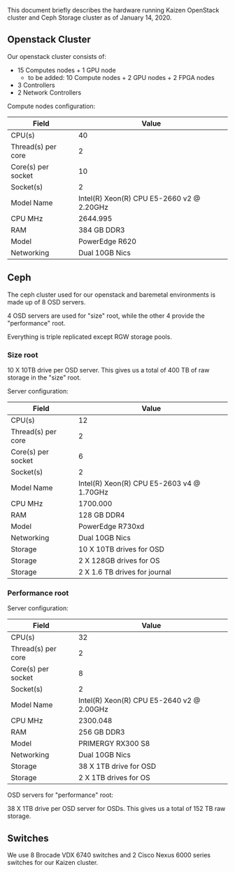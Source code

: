 This document briefly describes the hardware running Kaizen OpenStack cluster and Ceph Storage cluster as of January 14, 2020.

## Openstack Cluster

Our openstack cluster consists of:

* 15 Computes nodes + 1 GPU node
	- to be added: 10 Compute nodes + 2 GPU nodes + 2 FPGA nodes
* 3 Controllers
* 2 Network Controllers

Compute nodes configuration:

| Field              | Value    |
| ------------------ | ------ |
| CPU(s) | 40 |
| Thread(s) per core | 2 |
| Core(s) per socket | 10 |
| Socket(s) | 2 |
| Model Name | Intel(R) Xeon(R) CPU E5-2660 v2 @ 2.20GHz |
| CPU MHz | 2644.995 |
| RAM | 384 GB DDR3 |
| Model | PowerEdge R620 |
| Networking | Dual 10GB Nics |


## Ceph

The ceph cluster used for our openstack and baremetal environments is made up of 8 OSD servers.

4 OSD servers are used for "size" root, while the other 4 provide the "performance" root.

Everything is triple replicated except RGW storage pools.

### Size root

10 X 10TB drive per OSD server. This gives us a total of 400 TB of raw storage in the "size" root.

Server configuration:

| Field              | Value    |
| ------------------ | ------ |
| CPU(s) | 12 |
| Thread(s) per core | 2 |
| Core(s) per socket | 6 |
| Socket(s) | 2 |
| Model Name | Intel(R) Xeon(R) CPU E5-2603 v4 @ 1.70GHz |
| CPU MHz | 1700.000 |
| RAM | 128 GB DDR4 |
| Model | PowerEdge R730xd |
| Networking | Dual 10GB Nics |
| Storage | 10 X 10TB drives for OSD |
| Storage | 2 X 128GB drives for OS |
| Storage | 2 X 1.6 TB drives for journal |


### Performance root

Server configuration:

| Field              | Value    |
| ------------------ | ------ |
| CPU(s) | 32 |
| Thread(s) per core | 2 |
| Core(s) per socket | 8 |
| Socket(s) | 2 |
| Model Name | Intel(R) Xeon(R) CPU E5-2640 v2 @ 2.00GHz |
| CPU MHz | 2300.048 |
| RAM | 256 GB DDR3 |
| Model | PRIMERGY RX300 S8 |
| Networking | Dual 10GB Nics |
| Storage | 38 X 1TB drive for OSD |
| Storage | 2 X 1TB drives for OS |

OSD servers for "performance" root:

38 X 1TB drive per OSD server for OSDs. This gives us a total of 152 TB raw storage.

## Switches

We use 8 Brocade VDX 6740 switches and 2 Cisco Nexus 6000 series switches for our Kaizen cluster.
